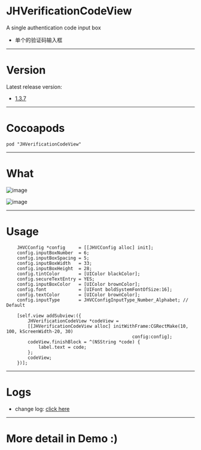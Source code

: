 # JHVerificationCodeView
A single authentication code input box 
- 单个的验证码输入框

---

# Version
Latest release version: 
- [1.3.7](https://github.com/xjh093/JHVerificationCodeView/releases)

---

# Cocoapods

`pod "JHVerificationCodeView"`

---

# What

![image](https://github.com/xjh093/JHVerificationCodeView/blob/master/image.png)

![image](https://github.com/xjh093/JHVerificationCodeView/blob/master/image2.png)

---

# Usage

```
    JHVCConfig *config     = [[JHVCConfig alloc] init];
    config.inputBoxNumber  = 6; 
    config.inputBoxSpacing = 5;
    config.inputBoxWidth   = 33;
    config.inputBoxHeight  = 28;
    config.tintColor       = [UIColor blackColor];
    config.secureTextEntry = YES;
    config.inputBoxColor   = [UIColor brownColor];
    config.font            = [UIFont boldSystemFontOfSize:16];
    config.textColor       = [UIColor brownColor];
    config.inputType       = JHVCConfigInputType_Number_Alphabet; // Default
    
    [self.view addSubview:({
        JHVerificationCodeView *codeView =
        [[JHVerificationCodeView alloc] initWithFrame:CGRectMake(10, 100, kScreenWidth-20, 30)
                                               config:config];
        codeView.finishBlock = ^(NSString *code) {
            label.text = code;
        };
        codeView;
    })];
```

---

# Logs

- change log: [click here](https://github.com/xjh093/JHVerificationCodeView/blob/master/CHANGELOG.md)

---

# More detail in Demo :)
